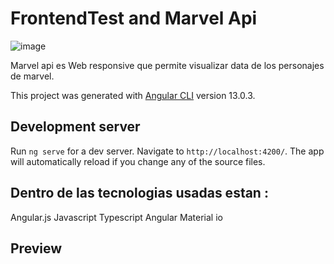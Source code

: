 # FrontendTest and Marvel Api
![image](https://firebasestorage.googleapis.com/v0/b/prueba-70d61.appspot.com/o/marvelapi.png?alt=media&token=44119bfe-26d5-4bd2-b3f5-1a7af6cd3e7b)

Marvel api es Web responsive que permite visualizar data de los personajes de marvel.

This project was generated with [Angular CLI](https://github.com/angular/angular-cli) version 13.0.3.

## Development server


Run `ng serve` for a dev server. Navigate to `http://localhost:4200/`. The app will automatically reload if you change any of the source files.

## Dentro de las tecnologias usadas estan :
Angular.js
Javascript
Typescript
Angular Material io
## Preview


